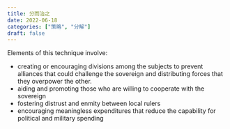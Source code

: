 ```yaml
---
title: 分而治之
date: 2022-06-18
categories: ["策略", "分解"]
draft: false
---
```


Elements of this technique involve:

- creating or encouraging divisions among the subjects to prevent alliances that could challenge the sovereign and distributing forces that they overpower the other.
- aiding and promoting those who are willing to cooperate with the sovereign
- fostering distrust and enmity between local rulers
- encouraging meaningless expenditures that reduce the capability for political and military spending





